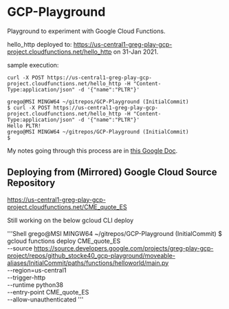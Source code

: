 # GCP-Playground

Playground to experiment with Google Cloud Functions.

hello_http deployed to:
<https://us-central1-greg-play-gcp-project.cloudfunctions.net/hello_http>
on 31-Jan 2021.

sample execution:

```Shell
curl -X POST https://us-central1-greg-play-gcp-project.cloudfunctions.net/hello_http -H "Content-Type:application/json" -d '{"name":"PLTR"}'
```

```Shell
grego@MSI MINGW64 ~/gitrepos/GCP-Playground (InitialCommit)
$ curl -X POST https://us-central1-greg-play-gcp-project.cloudfunctions.net/hello_http -H "Content-Type:application/json" -d '{"name":"PLTR"}'
Hello PLTR!
grego@MSI MINGW64 ~/gitrepos/GCP-Playground (InitialCommit)
$
```

My notes going through this process are in [this Google Doc](https://docs.google.com/document/d/1Dhes1b-NZqqArBgByggriFyyUjTLHyeNwu2VEglYkFc/edit#heading=h.fb1psvpelt68).

## Deploying from (Mirrored) Google Cloud Source Repository

https://us-central1-greg-play-gcp-project.cloudfunctions.net/CME_quote_ES

Still working on the below gcloud CLI deploy

'''Shell
grego@MSI MINGW64 ~/gitrepos/GCP-Playground (InitialCommit)
$ gcloud functions deploy CME_quote_ES \
  --source https://source.developers.google.com/projects/greg-play-gcp-project/repos/github_stocke40_gcp-playground/moveable-aliases/InitialCommit/paths/functions/helloworld/main.py \
  --region=us-central1 \
  --trigger-http \
  --runtime python38 \
  --entry-point CME_quote_ES \
  --allow-unauthenticated
'''
